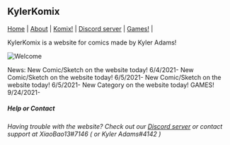 ## KylerKomix

[Home](https://xiaobao13.github.io/KylerKomix) | [About](https://xiaobao13.github.io/KylerKomix/About) | [Komix!](https://xiaobao13.github.io/KylerKomix/Komix) | [Discord server](https://discord.gg/mgbny6Ebg4) | [Games!](https://xiaobao13.github.io/KylerKomix/Games) | 

   KylerKomix is a website for comics made by Kyler Adams!
   
   ![Welcome](/KylerKomix/welcome1.png)


News:
     New Comic/Sketch on the website today! 6/4/2021-
     New Comic/Sketch on the website today! 6/5/2021-
     New Comic/Sketch on the website today! 6/5/2021-
     New Category on the website today! GAMES! 9/24/2021-



##### Help or Contact

###### Having trouble with the website? Check out our [Discord server](https://discord.gg/mgbny6Ebg4) or contact support at XiaoBao13#7146 ( or Kyler Adams#4142 )
